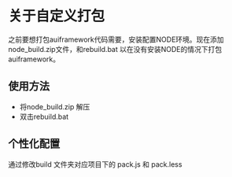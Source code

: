 # 关于自定义打包

之前要想打包auiframework代码需要，安装配置NODE环境。现在添加node_build.zip文件，和rebuild.bat
以在没有安装NODE的情况下打包auiframework。

## 使用方法
- 将node_build.zip 解压
- 双击rebuild.bat
## 个性化配置
 通过修改build  文件夹对应项目下的 pack.js 和 pack.less
